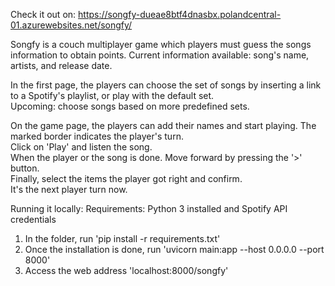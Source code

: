 Check it out on: https://songfy-dueae8btf4dnasbx.polandcentral-01.azurewebsites.net/songfy/

Songfy is a couch multiplayer game which players must
guess the songs information to obtain points.
Current information available: song's name, artists, and release date.

In the first page, the players can choose the set of songs
by inserting a link to a Spotify's playlist, or play with
the default set.\
Upcoming: choose songs based on more predefined sets.

On the game page, the players can add their names and start playing.
The marked border indicates the player's turn.\
Click on 'Play' and listen the song.\
When the player or the song is done. Move forward by pressing the '>' button. \
Finally, select the items the player got right and confirm.\
It's the next player turn now.

Running it locally:
Requirements: Python 3 installed and Spotify API credentials
1. In the folder, run 'pip install -r requirements.txt'
2. Once the installation is done, run 'uvicorn main:app --host 0.0.0.0 --port 8000'
3. Access the web address 'localhost:8000/songfy'
